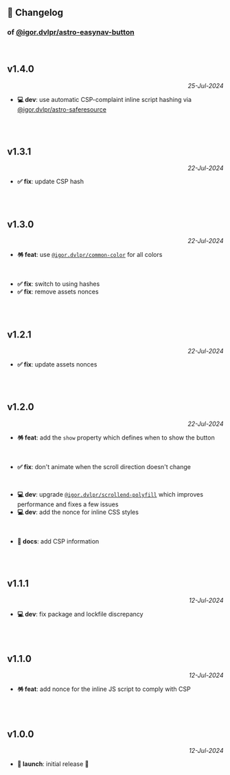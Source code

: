 ## 📒 Changelog

### of [@igor.dvlpr/astro-easynav-button](https://github.com/igorskyflyer/astro-easynav-button)

<br>

## v1.4.0

<p align="right"><em>25-Jul-2024</em></p>

- **💻 dev**: use automatic CSP-complaint inline script hashing via [@igor.dvlpr/astro-saferesource](https://www.npmjs.com/package/@igor.dvlpr/astro-saferesource)

<br>
<br>

## v1.3.1

<p align="right"><em>22-Jul-2024</em></p>

- **✅ fix**: update CSP hash

<br>
<br>

## v1.3.0

<p align="right"><em>22-Jul-2024</em></p>

- **🪅 feat**: use [`@igor.dvlpr/common-color`](https://www.npmjs.com/package/@igor.dvlpr/common-color) for all colors

<br>

- **✅ fix**: switch to using hashes
- **✅ fix**: remove assets nonces

<br>
<br>

## v1.2.1

<p align="right"><em>22-Jul-2024</em></p>

- **✅ fix**: update assets nonces

<br>
<br>

## v1.2.0

<p align="right"><em>22-Jul-2024</em></p>


- **🪅 feat**: add the `show` property which defines when to show the button

<br>

- **✅ fix**: don't animate when the scroll direction doesn't change

<br>

- **💻 dev**: upgrade [`@igor.dvlpr/scrollend-polyfill`](https://www.npmjs.com/package/@igor.dvlpr/scrollend-polyfill) which improves performance and fixes a few issues
- **💻 dev**: add the nonce for inline CSS styles

<br>

- **📜 docs**: add CSP information

<br>
<br>

## v1.1.1

<p align="right"><em>12-Jul-2024</em></p>

- **💻 dev**: fix package and lockfile discrepancy

<br>
<br>

## v1.1.0

<p align="right"><em>12-Jul-2024</em></p>

- **🪅 feat**: add nonce for the inline JS script to comply with CSP

<br>
<br>

## v1.0.0

<p align="right"><em>12-Jul-2024</em></p>

- **🚀 launch**: initial release 🎉
